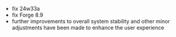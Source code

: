 - fix 24w33a
- fix Forge 8.9
- further improvements to overall system stability and other minor adjustments have been made to enhance the user experience
